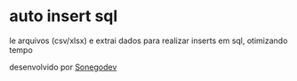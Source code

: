# auto insert sql 

le arquivos (csv/xlsx) e extrai dados para realizar inserts em sql, otimizando tempo

desenvolvido por [Sonegodev](https://github.com/Sonegodev)
